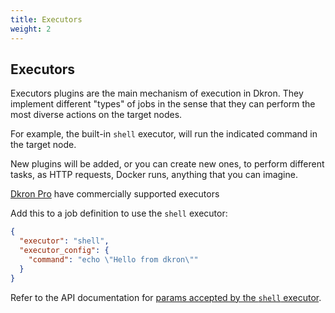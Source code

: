 ```yaml
---
title: Executors
weight: 2
---
```


## Executors

Executors plugins are the main mechanism of execution in Dkron. They implement different "types" of jobs in the sense that they can perform the most diverse actions on the target nodes.

For example, the built-in `shell` executor, will run the indicated command in the target node.

New plugins will be added, or you can create new ones, to perform different tasks, as HTTP requests, Docker runs, anything that you can imagine.

[Dkron Pro](/products/pro/) have commercially supported executors

Add this to a job definition to use the `shell` executor:

```json
{
  "executor": "shell",
  "executor_config": {
    "command": "echo \"Hello from dkron\""
  }
}
```

Refer to the API documentation for [params accepted by the `shell` executor](/usage/api/#executor-shell).
